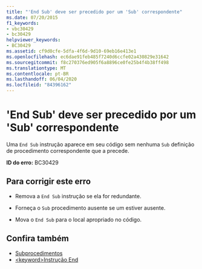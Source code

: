 ```yaml
---
title: "'End Sub' deve ser precedido por um 'Sub' correspondente"
ms.date: 07/20/2015
f1_keywords:
- vbc30429
- bc30429
helpviewer_keywords:
- BC30429
ms.assetid: cf9d0cfe-5dfa-4f6d-9d10-69eb16e413e1
ms.openlocfilehash: ec6dae91feb485f7240d6ccfe02a430829e31642
ms.sourcegitcommit: f8c270376ed905f6a8896ce0fe25b4f4b38ff498
ms.translationtype: MT
ms.contentlocale: pt-BR
ms.lasthandoff: 06/04/2020
ms.locfileid: "84396162"
---
```

# <a name="end-sub-must-be-preceded-by-a-matching-sub"></a>'End Sub' deve ser precedido por um 'Sub' correspondente
Uma `End Sub` instrução aparece em seu código sem nenhuma `Sub` definição de procedimento correspondente que a precede.  
  
 **ID do erro:** BC30429  
  
## <a name="to-correct-this-error"></a>Para corrigir este erro  
  
- Remova a `End Sub` instrução se ela for redundante.  
  
- Forneça o `Sub` procedimento ausente se um estiver ausente.  
  
- Mova o `End Sub` para o local apropriado no código.  
  
## <a name="see-also"></a>Confira também

- [Subprocedimentos](../programming-guide/language-features/procedures/sub-procedures.md)
- [\<keyword>Instrução End](../language-reference/statements/end-keyword-statement.md)
